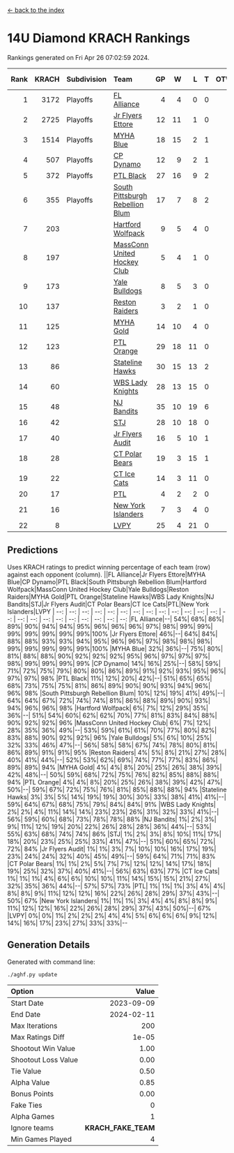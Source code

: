 [<- back to the index](readme.md)
# 14U Diamond KRACH Rankings
Rankings generated on Fri Apr 26 07:02:59 2024.

Rank|KRACH|Subdivision|Team|GP|W|L|T|OTW|OTL|SoS|Exp Wins|Win Diff
---:|---:|:---|:---|---:|---:|---:|---:|---:|---:|---:|---:|---:
1|3172|Playoffs|[FL Alliance](https://gamesheetstats.com/seasons/3663/teams/156905/schedule)|4|4|0|0|0|0|104|4.8|-0.0
2|2725|Playoffs|[Jr Flyers Ettore](https://gamesheetstats.com/seasons/3663/teams/140817/schedule)|12|11|1|0|0|1|303|11.9|0.0
3|1514|Playoffs|[MYHA Blue](https://gamesheetstats.com/seasons/3663/teams/140816/schedule)|18|15|2|1|2|0|338|16.4|0.0
4|507|Playoffs|[CP Dynamo](https://gamesheetstats.com/seasons/3663/teams/140823/schedule)|12|9|2|1|0|0|220|10.4|0.0
5|372|Playoffs|[PTL Black](https://gamesheetstats.com/seasons/3663/teams/140815/schedule)|27|16|9|2|1|0|657|17.8|-0.0
6|355|Playoffs|[South Pittsburgh Rebellion Blum](https://gamesheetstats.com/seasons/3663/teams/140812/schedule)|17|7|8|2|0|0|905|8.9|0.0
7|203||[Hartford Wolfpack](https://gamesheetstats.com/seasons/3663/teams/140814/schedule)|9|5|4|0|0|1|303|5.9|0.0
8|197||[MassConn United Hockey Club](https://gamesheetstats.com/seasons/3663/teams/140810/schedule)|5|4|1|0|0|0|59|4.9|0.0
9|173||[Yale Bulldogs](https://gamesheetstats.com/seasons/3663/teams/156906/schedule)|8|5|3|0|1|0|133|5.9|0.0
10|137||[Reston Raiders](https://gamesheetstats.com/seasons/3663/teams/140829/schedule)|3|2|1|0|0|0|108|2.9|0.0
11|125||[MYHA Gold](https://gamesheetstats.com/seasons/3663/teams/140824/schedule)|14|10|4|0|0|1|59|10.9|0.0
12|123||[PTL Orange](https://gamesheetstats.com/seasons/3663/teams/140821/schedule)|29|18|11|0|1|1|148|18.9|0.0
13|86||[Stateline Hawks](https://gamesheetstats.com/seasons/3663/teams/140813/schedule)|30|15|13|2|1|1|237|16.9|0.0
14|60||[WBS Lady Knights](https://gamesheetstats.com/seasons/3663/teams/140825/schedule)|28|13|15|0|0|0|278|13.9|0.0
15|48||[NJ Bandits](https://gamesheetstats.com/seasons/3663/teams/140811/schedule)|35|10|19|6|1|0|361|13.9|0.0
16|42||[STJ](https://gamesheetstats.com/seasons/3663/teams/140822/schedule)|28|10|18|0|1|1|214|10.9|0.0
17|40||[Jr Flyers Audit](https://gamesheetstats.com/seasons/3663/teams/140819/schedule)|16|5|10|1|0|0|126|6.4|0.0
18|28||[CT Polar Bears](https://gamesheetstats.com/seasons/3663/teams/140818/schedule)|19|3|15|1|0|0|682|4.4|0.0
19|22||[CT Ice Cats](https://gamesheetstats.com/seasons/3663/teams/140826/schedule)|14|3|11|0|0|2|197|3.9|0.0
20|17||[PTL](https://gamesheetstats.com/seasons/3663/teams/140827/schedule)|4|2|2|0|0|0|19|2.9|0.0
21|16||[New York Islanders](https://gamesheetstats.com/seasons/3663/teams/140832/schedule)|7|3|4|0|0|0|36|3.9|0.0
22|8||[LVPY](https://gamesheetstats.com/seasons/3663/teams/140820/schedule)|25|4|21|0|0|0|57|4.9|0.0

## Predictions
Uses KRACH ratings to predict winning percentage of each team (row) against each opponent (column).
||FL Alliance|Jr Flyers Ettore|MYHA Blue|CP Dynamo|PTL Black|South Pittsburgh Rebellion Blum|Hartford Wolfpack|MassConn United Hockey Club|Yale Bulldogs|Reston Raiders|MYHA Gold|PTL Orange|Stateline Hawks|WBS Lady Knights|NJ Bandits|STJ|Jr Flyers Audit|CT Polar Bears|CT Ice Cats|PTL|New York Islanders|LVPY
| --: | --: | --: | --: | --: | --: | --: | --: | --: | --: | --: | --: | --: | --: | --: | --: | --: | --: | --: | --: | --: | --: | --: 
|FL Alliance|--| 54%| 68%| 86%| 89%| 90%| 94%| 94%| 95%| 96%| 96%| 96%| 97%| 98%| 99%| 99%| 99%| 99%| 99%| 99%| 99%|100%
|Jr Flyers Ettore| 46%|--| 64%| 84%| 88%| 88%| 93%| 93%| 94%| 95%| 96%| 96%| 97%| 98%| 98%| 98%| 99%| 99%| 99%| 99%| 99%|100%
|MYHA Blue| 32%| 36%|--| 75%| 80%| 81%| 88%| 88%| 90%| 92%| 92%| 92%| 95%| 96%| 97%| 97%| 97%| 98%| 99%| 99%| 99%| 99%
|CP Dynamo| 14%| 16%| 25%|--| 58%| 59%| 71%| 72%| 75%| 79%| 80%| 80%| 86%| 89%| 91%| 92%| 93%| 95%| 96%| 97%| 97%| 98%
|PTL Black| 11%| 12%| 20%| 42%|--| 51%| 65%| 65%| 68%| 73%| 75%| 75%| 81%| 86%| 89%| 90%| 90%| 93%| 94%| 96%| 96%| 98%
|South Pittsburgh Rebellion Blum| 10%| 12%| 19%| 41%| 49%|--| 64%| 64%| 67%| 72%| 74%| 74%| 81%| 86%| 88%| 89%| 90%| 93%| 94%| 96%| 96%| 98%
|Hartford Wolfpack|  6%|  7%| 12%| 29%| 35%| 36%|--| 51%| 54%| 60%| 62%| 62%| 70%| 77%| 81%| 83%| 84%| 88%| 90%| 92%| 92%| 96%
|MassConn United Hockey Club|  6%|  7%| 12%| 28%| 35%| 36%| 49%|--| 53%| 59%| 61%| 61%| 70%| 77%| 80%| 82%| 83%| 88%| 90%| 92%| 92%| 96%
|Yale Bulldogs|  5%|  6%| 10%| 25%| 32%| 33%| 46%| 47%|--| 56%| 58%| 58%| 67%| 74%| 78%| 80%| 81%| 86%| 89%| 91%| 91%| 95%
|Reston Raiders|  4%|  5%|  8%| 21%| 27%| 28%| 40%| 41%| 44%|--| 52%| 53%| 62%| 69%| 74%| 77%| 77%| 83%| 86%| 89%| 89%| 94%
|MYHA Gold|  4%|  4%|  8%| 20%| 25%| 26%| 38%| 39%| 42%| 48%|--| 50%| 59%| 68%| 72%| 75%| 76%| 82%| 85%| 88%| 88%| 94%
|PTL Orange|  4%|  4%|  8%| 20%| 25%| 26%| 38%| 39%| 42%| 47%| 50%|--| 59%| 67%| 72%| 75%| 76%| 81%| 85%| 88%| 88%| 94%
|Stateline Hawks|  3%|  3%|  5%| 14%| 19%| 19%| 30%| 30%| 33%| 38%| 41%| 41%|--| 59%| 64%| 67%| 68%| 75%| 79%| 84%| 84%| 91%
|WBS Lady Knights|  2%|  2%|  4%| 11%| 14%| 14%| 23%| 23%| 26%| 31%| 32%| 33%| 41%|--| 56%| 59%| 60%| 68%| 73%| 78%| 78%| 88%
|NJ Bandits|  1%|  2%|  3%|  9%| 11%| 12%| 19%| 20%| 22%| 26%| 28%| 28%| 36%| 44%|--| 53%| 55%| 63%| 68%| 74%| 74%| 86%
|STJ|  1%|  2%|  3%|  8%| 10%| 11%| 17%| 18%| 20%| 23%| 25%| 25%| 33%| 41%| 47%|--| 51%| 60%| 65%| 72%| 72%| 84%
|Jr Flyers Audit|  1%|  1%|  3%|  7%| 10%| 10%| 16%| 17%| 19%| 23%| 24%| 24%| 32%| 40%| 45%| 49%|--| 59%| 64%| 71%| 71%| 83%
|CT Polar Bears|  1%|  1%|  2%|  5%|  7%|  7%| 12%| 12%| 14%| 17%| 18%| 19%| 25%| 32%| 37%| 40%| 41%|--| 56%| 63%| 63%| 77%
|CT Ice Cats|  1%|  1%|  1%|  4%|  6%|  6%| 10%| 10%| 11%| 14%| 15%| 15%| 21%| 27%| 32%| 35%| 36%| 44%|--| 57%| 57%| 73%
|PTL|  1%|  1%|  1%|  3%|  4%|  4%|  8%|  8%|  9%| 11%| 12%| 12%| 16%| 22%| 26%| 28%| 29%| 37%| 43%|--| 50%| 67%
|New York Islanders|  1%|  1%|  1%|  3%|  4%|  4%|  8%|  8%|  9%| 11%| 12%| 12%| 16%| 22%| 26%| 28%| 29%| 37%| 43%| 50%|--| 67%
|LVPY|  0%|  0%|  1%|  2%|  2%|  2%|  4%|  4%|  5%|  6%|  6%|  6%|  9%| 12%| 14%| 16%| 17%| 23%| 27%| 33%| 33%|--

## Generation Details

Generated with command line:
```
./aghf.py update
```

| Option | Value |
| :----- | ----: |
| Start Date | 2023-09-09 |
| End Date | 2024-02-11 |
| Max Iterations | 200 |
| Max Ratings Diff | 1e-05 |
| Shootout Win Value | 1.00 |
| Shootout Loss Value | 0.00 |
| Tie Value | 0.50 |
| Alpha Value | 0.85 |
| Bonus Points | 0.00 |
| Fake Ties | 0 |
| Alpha Games | 1 |
| Ignore teams | __KRACH_FAKE_TEAM__ |
| Min Games Played | 4 |

